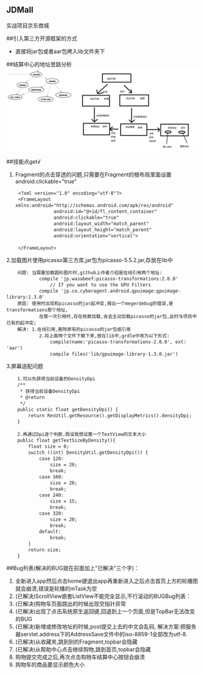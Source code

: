 ## JDMall

实战项目京东商城

##引入第三方开源框架的方式
* 直接将jar包或者aar包拷入lib文件夹下

##结算中心的地址思路分析
![](arts/address.png)

##技能点get√
1. Fragment的点击穿透的问题,只需要在Fragment的根布局里面设置android:clickable="true"

		<?xml version="1.0" encoding="utf-8"?>
		<FrameLayout xmlns:android="http://schemas.android.com/apk/res/android"
					 android:id="@+id/fl_content_container"
					 android:clickable="true"
					 android:layout_width="match_parent"
					 android:layout_height="match_parent"
					 android:orientation="vertical">
	
		</FrameLayout>
2.加载图片使用picasso第三方库,jar包为picasso-5.5.2.jar,存放在lib中

		问题:	当需要加载圆形图片时,github上作者介绍是在线引用两个地址:
				compile 'jp.wasabeef:picasso-transformations:2.0.0'
					// If you want to use the GPU Filters
				compile 'jp.co.cyberagent.android.gpuimage:gpuimage-library:1.3.0'
		原因:	使用时出现和picasso的jar起冲突,报出一个megerdebug的错误,是transformations那个地址,
				在第一次引用时,存在依赖加载,会去主动加载picasso的jar包,此时与项目中已有的起冲突;
		解决:	1.在线引用,删除原有的picasso的jar包或引用
				2.将上面两个文件下载下来,放在lib中,grdle中改为以下形式:
					compile(name:'picasso-transformations-2.0.0', ext: 'aar')
					compile files('lib/gpuimage-library-1.3.0.jar')

3.屏幕适配问题

		1.可以先获得当前设备的DensityDpi
		/**
		 * 获得当前设备DensityDpi
		 * @return
		 */
		public static float getDensityDpi() {
			return ResUtil.getResource().getDisplayMetrics().densityDpi;
		}

		2.再通过Dpi逐个判断,假设我想设置一个TextView的文本大小
		public float getTextSizeByDensity(){
			float size = 0;
			switch ((int) DensityUtil.getDensityDpi()) {
				case 120:
					size = 20;
					break;
				case 160:
					size = 20;
					break;
				case 240:
					size = 15;
					break;
				case 320:
					size = 20;
					break;
				default:
					break;
			}
			return size;
		}

##Bug列表(解决的BUG就在前面加上"已解决"三个字)：
1. 全新进入app然后点击home键退出app再重新进入之后点击首页上方的轮播图就会崩溃,错误是轮播的mTask为空
2. (已解决)ScrollView嵌套ListView不能完全显示,不行滚动的BUGBug列表：
3. (已解决)购物车页面跳出的时候出现空指针异常
4. (已解决)出现了点击系统原生返回键,回退到上一个页面,但是TopBar无法改变的BUG
5. (已解决)新增或修改地址的时候,post提交上去的中文会乱码,
		解决方案:把服务器servlet.address下的AddressSave文件中的iso-8859-1全部改为utf-8.
6. (已解决)从收藏夹,跳到别的Fragment,topbar会隐藏
7. (已解决)从帮助中心点击继续购物,跳到首页,topbar会隐藏
8. 购物提交完成之后,再次点击购物车结算中心按钮会崩溃
9. 购物车的商品要显示颜色大小
